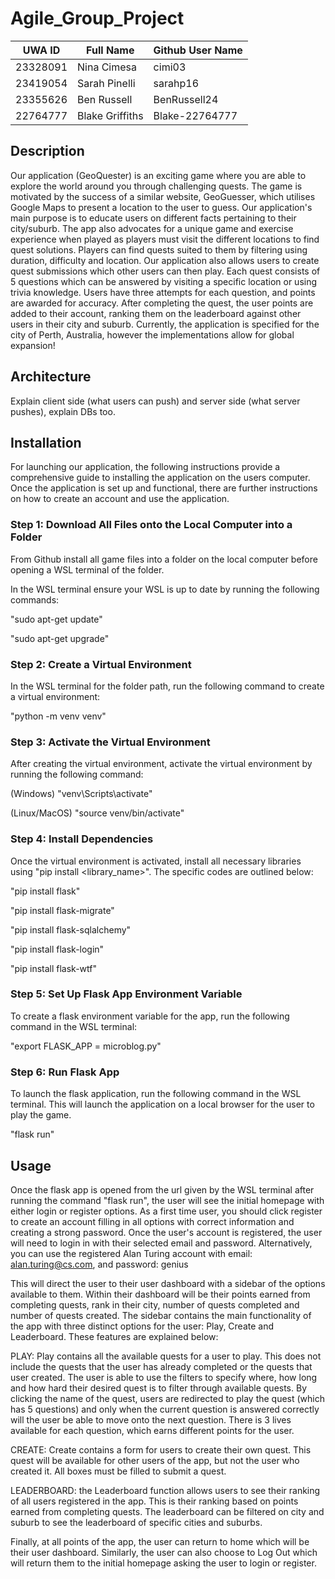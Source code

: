 # Agile_Group_Project

| UWA ID     | Full Name | Github User Name |
| --------- | --- | ------ |
| 23328091 | Nina Cimesa |  cimi03  |
| 23419054| Sarah Pinelli | sarahp16 |
| 23355626 | Ben Russell | BenRussell24 |
| 22764777 | Blake Griffiths | Blake-22764777 |


## Description

Our application (GeoQuester) is an exciting game where you are able to explore the world around you through challenging quests. The game is motivated by the success of a similar website, GeoGuesser, which utilises Google Maps to present a location to the user to guess. Our application's main purpose is to educate users on different facts pertaining to their city/suburb. The app also advocates for a unique game and exercise experience when played as players must visit the different locations to find quest solutions. Players can find quests suited to them by filtering using duration, difficulty and location. Our application also allows users to create quest submissions which other users can then play. Each quest consists of 5 questions which can be answered by visiting a specific location or using trivia knowledge. Users have three attempts for each question, and points are awarded for accuracy. After completing the quest, the user points are added to their account, ranking them on the leaderboard against other users in their city and suburb. Currently, the application is specified for the city of Perth, Australia, however the implementations allow for global expansion!

## Architecture

Explain client side (what users can push) and server side (what server pushes), explain DBs too.

## Installation

For launching our application, the following instructions provide a comprehensive guide to installing the application on the users computer. Once the application is set up and functional, there are further instructions on how to create an account and use the application. 

### Step 1: Download All Files onto the Local Computer into a Folder

From Github install all game files into a folder on the local computer before opening a WSL terminal of the folder. 

In the WSL terminal ensure your WSL is up to date by running the following commands:

"sudo apt-get update"

"sudo apt-get upgrade"

### Step 2: Create a Virtual Environment 

In the WSL terminal for the folder path, run the following command to create a virtual environment:

"python -m venv venv"

### Step 3: Activate the Virtual Environment

After creating the virtual environment, activate the virtual environment by running the following command:

(Windows) "venv\Scripts\activate"

(Linux/MacOS) "source venv/bin/activate"

### Step 4: Install Dependencies

Once the virtual environment is activated, install all necessary libraries using "pip install <library_name>". The specific codes are outlined below:

"pip install flask"

"pip install flask-migrate"

"pip install flask-sqlalchemy"

"pip install flask-login"

"pip install flask-wtf"

### Step 5: Set Up Flask App Environment Variable 

To create a flask environment variable for the app, run the following command in the WSL terminal:

"export FLASK_APP = microblog.py"

### Step 6: Run Flask App

To launch the flask application, run the following command in the WSL terminal. This will launch the application on a local browser for the user to play the game.

"flask run"

## Usage

Once the flask app is opened from the url given by the WSL terminal after running the command "flask run", the user will see the initial homepage with either login or register options. As a first time user, you should click register to create an account filling in all options with correct information and creating a strong password. Once the user's account is registered, the user will need to login in with their selected email and password. Alternatively, you can use the registered Alan Turing account with email: alan.turing@cs.com, and password: genius

This will direct the user to their user dashboard with a sidebar of the options available to them. Within their dashboard will be their points earned from completing quests, rank in their city, number of quests completed and number of quests created. The sidebar contains the main functionality of the app with three distinct options for the user: Play, Create and Leaderboard. These features are explained below:

PLAY: Play contains all the available quests for a user to play. This does not include the quests that the user has already completed or the quests that user created. The user is able to use the filters to specify where, how long and how hard their desired quest is to filter through available quests. By clicking the name of the quest, users are redirected to play the quest (which has 5 questions) and only when the current question is answered correctly will the user be able to move onto the next question. There is 3 lives available for each question, which earns different points for the user. 

CREATE: Create contains a form for users to create their own quest. This quest will be available for other users of the app, but not the user who created it. All boxes must be filled to submit a quest.

LEADERBOARD: the Leaderboard function allows users to see their ranking of all users registered in the app. This is their ranking based on points earned from completing quests. The leaderboard can be filtered on city and suburb to see the leaderboard of specific cities and suburbs. 

Finally, at all points of the app, the user can return to home which will be their user dashboard. Similarly, the user can also choose to Log Out which will return them to the initial homepage asking the user to login or register. 






